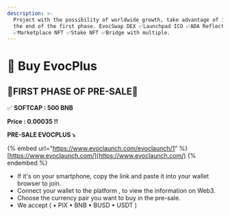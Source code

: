 ```yaml
---
description: >-
  Project with the possibility of worldwide growth, take advantage of it before
  the end of the first phase. EvocSwap DEX ✅Launchpad ICO ✅ADA Reflection
  ✅Marketplace NFT ✅Stake NFT ✅Bridge with multiple.
---
```


# 📶 Buy EvocPlus

## 🎉FIRST PHASE OF PRE-SALE🎉

✅ **SOFTCAP : 500 BNB**&#x20;

**Price : 0.00035 !!**

**PRE-SALE EVOCPLUS ⤵️**

{% embed url="https://www.evoclaunch.com/evoclaunch/1" %}
[https://www.evoclaunch.com/](https://www.evoclaunch.com/)
{% endembed %}

* If it's on your smartphone, copy the link and paste it into your wallet browser to join.
* Connect your wallet to the platform , to view the information on Web3.
* Choose the currency pair you want to buy in the pre-sale.
* We accept ( • PIX • BNB • BUSD • USDT )
